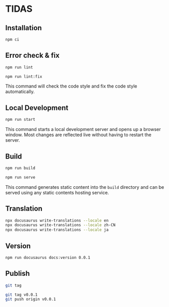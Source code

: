 # TIDAS

## Installation

```bash
npm ci
```

## Error check & fix

```bash
npm run lint

npm run lint:fix
```

This command will check the code style and fix the code style automatically.

## Local Development

```bash
npm run start
```

This command starts a local development server and opens up a browser window. Most changes are reflected live without having to restart the server.

## Build

```bash
npm run build

npm run serve
```

This command generates static content into the `build` directory and can be served using any static contents hosting service.

## Translation

```bash
npx docusaurus write-translations --locale en
npx docusaurus write-translations --locale zh-CN
npx docusaurus write-translations --locale ja
```

## Version

```bash
npm run docusaurus docs:version 0.0.1
```

## Publish

```bash
git tag

git tag v0.0.1
git push origin v0.0.1
```
